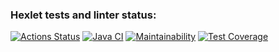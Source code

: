 ### Hexlet tests and linter status:
[![Actions Status](https://github.com/AleksKen/java-project-72/actions/workflows/hexlet-check.yml/badge.svg)](https://github.com/AleksKen/java-project-72/actions)
[![Java CI](https://github.com/AleksKen/java-project-72/actions/workflows/main.yml/badge.svg)](https://github.com/AleksKen/java-project-72/actions/workflows/main.yml)
[![Maintainability](https://api.codeclimate.com/v1/badges/8cafbedd4ce6c11da9fc/maintainability)](https://codeclimate.com/github/AleksKen/java-project-72/maintainability)
[![Test Coverage](https://api.codeclimate.com/v1/badges/8cafbedd4ce6c11da9fc/test_coverage)](https://codeclimate.com/github/AleksKen/java-project-72/test_coverage)